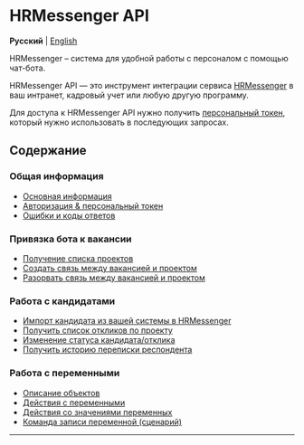 # HRMessenger API

**Русский** | [English](en/README.md)

HRMessenger – система для удобной работы с персоналом с помощью чат-бота.

HRMessenger API — это инструмент интеграции сервиса [HRMessenger](https://hrmessenger.com) в ваш интранет, кадровый учет или любую другую программу.

Для доступа к HRMessenger API нужно получить [персональный токен](ru/personal_token.md), который нужно использовать в последующих запросах.

<a name="toc"></a>
## Содержание

<a name="general"></a>
### Общая информация
* [Основная информация](ru/general.md)
* [Авторизация & персональный токен](ru/personal_token.md)
* [Ошибки и коды ответов](ru/errors.md)

<a name="projects"></a>
### Привязка бота к вакансии
* [Получение списка проектов](ru/project_list.md)
* [Создать связь между вакансией и проектом](ru/project_bind.md)
* [Разорвать связь между вакансией и проектом](ru/project_unbind.md)

<a name="responses"></a>
### Работа с кандидатами
* [Импорт кандидата из вашей системы в HRMessenger](ru/respondent_import.md)
* [Получить список откликов по проекту](ru/project_responses.md)
* [Изменение статуса кандидата/отклика](ru/response_status.md)
* [Получить историю переписки респондента](ru/respondent_chat_history.md)

<a name="variables"></a>

### Работа с переменными
* [Описание объектов](ru/variables/object_descriptions.md)
* [Действия с переменными](ru/variables/variable_endpoints.md)
* [Действия со значениями переменных](ru/variables/variable_values_endpoints.md)
* [Команда записи переменной (сценарий)](ru/variables/setvariable.md)

****